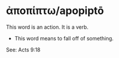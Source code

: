 # ἀποπίπτω/apopiptō
This word is an action. It is a verb.
* This word means to fall off of something.

See: Acts 9:18
